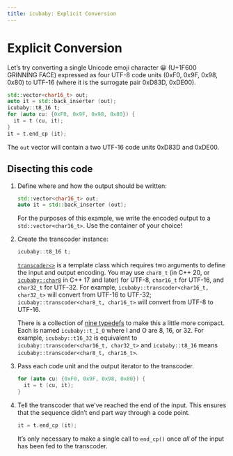 ```yaml
---
title: icubaby: Explicit Conversion
---
```

# Explicit Conversion

Let’s try converting a single Unicode emoji character 😀 (U+1F600 GRINNING FACE) expressed as four UTF-8 code units (0xF0, 0x9F, 0x98, 0x80) to UTF-16 (where it is the surrogate pair 0xD83D, 0xDE00).

~~~cpp
std::vector<char16_t> out;
auto it = std::back_inserter (out);
icubaby::t8_16 t;
for (auto cu: {0xF0, 0x9F, 0x98, 0x80}) {
  it = t (cu, it);
}
it = t.end_cp (it);
~~~

The `out` vector will contain a two UTF-16 code units 0xD83D and 0xDE00.

## Disecting this code

1.  Define where and how the output should be written:

    ~~~cpp
    std::vector<char16_t> out;
    auto it = std::back_inserter (out);
    ~~~

    For the purposes of this example, we write the encoded output to a `std::vector<char16_t>`. Use the container of your choice!

2.  Create the transcoder instance:

    ~~~cpp
    icubaby::t8_16 t;
    ~~~

    [`transcoder<>`](#transcoder) is a template class which requires two arguments to define the input and output encoding. You may use `char8_t` (in C++ 20, or [`icubaby::char8`](#char8) in C++ 17 and later) for UTF-8, `char16_t` for UTF-16, and `char32_t` for UTF-32. For example, `icubaby::transcoder<char16_t, char32_t>` will convert from UTF-16 to UTF-32; `icubaby::transcoder<char8_t, char16_t>` will convert from UTF-8 to UTF-16.

    There is a collection of [nine typedefs](#helper-types) to make this a little more compact. Each is named `icubaby::t_I_O` where I and O are 8, 16, or 32. For example, `icubaby::t16_32` is equivalent to `icubaby::transcoder<char16_t, char32_t>` and `icubaby::t8_16` means `icubaby::transcoder<char8_t, char16_t>`.

3.  Pass each code unit and the output iterator to the transcoder.

    ~~~cpp
    for (auto cu: {0xF0, 0x9F, 0x98, 0x80}) {
      it = t (cu, it);
    }
    ~~~

4.  Tell the transcoder that we’ve reached the end of the input. This ensures that the sequence didn’t end part way through a code point.

    ~~~cpp
    it = t.end_cp (it);
    ~~~

    It’s only necessary to make a single call to `end_cp()` once *all* of the input has been fed to the transcoder.
